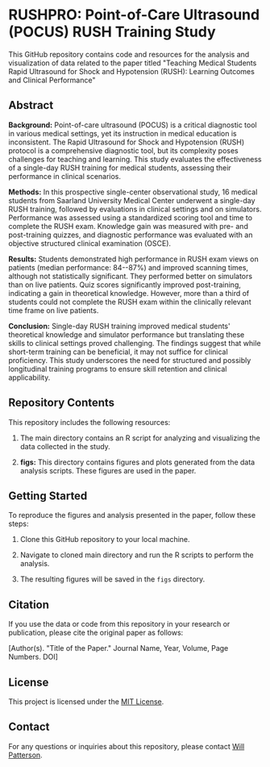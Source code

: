 # RUSHPRO: Point-of-Care Ultrasound (POCUS) RUSH Training Study

This GitHub repository contains code and resources for the analysis and visualization of data related to the paper titled "Teaching Medical Students Rapid Ultrasound for Shock and Hypotension (RUSH): Learning Outcomes and Clinical Performance"

## Abstract

**Background:** Point-of-care ultrasound (POCUS) is a critical diagnostic tool in various medical settings, yet its instruction in medical education is inconsistent. The Rapid Ultrasound for Shock and Hypotension (RUSH) protocol is a comprehensive diagnostic tool, but its complexity poses challenges for teaching and learning. This study evaluates the effectiveness of a single-day RUSH training for medical students, assessing their performance in clinical scenarios.

**Methods:** In this prospective single-center observational study, 16 medical students from Saarland University Medical Center underwent a single-day RUSH training, followed by evaluations in clinical settings and on simulators. Performance was assessed using a standardized scoring tool and time to complete the RUSH exam. Knowledge gain was measured with pre- and post-training quizzes, and diagnostic performance was evaluated with an objective structured clinical examination (OSCE).

**Results:** Students demonstrated high performance in RUSH exam views on patients (median performance: 84--87%) and improved scanning times, although not statistically significant. They performed better on simulators than on live patients. Quiz scores significantly improved post-training, indicating a gain in theoretical knowledge. However, more than a third of students could not complete the RUSH exam within the clinically relevant time frame on live patients.

**Conclusion:** Single-day RUSH training improved medical students' theoretical knowledge and simulator performance but translating these skills to clinical settings proved challenging. The findings suggest that while short-term training can be beneficial, it may not suffice for clinical proficiency. This study underscores the need for structured and possibly longitudinal training programs to ensure skill retention and clinical applicability.

## Repository Contents

This repository includes the following resources:

1. The main directory contains an R script for analyzing and visualizing the data collected in the study.

2. **figs:** This directory contains figures and plots generated from the data analysis scripts. These figures are used in the paper.

## Getting Started

To reproduce the figures and analysis presented in the paper, follow these steps:

1. Clone this GitHub repository to your local machine.

2. Navigate to cloned main directory and run the R scripts to perform the analysis.

3. The resulting figures will be saved in the `figs` directory.

## Citation

If you use the data or code from this repository in your research or publication, please cite the original paper as follows:

[Author(s). "Title of the Paper." Journal Name, Year, Volume, Page Numbers. DOI]

## License

This project is licensed under the [MIT License](LICENSE).

## Contact

For any questions or inquiries about this repository, please contact [Will Patterson](mailto:patterw@ccf.org).



